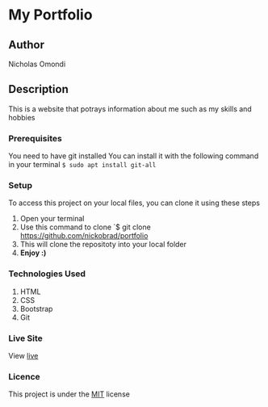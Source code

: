 # My Portfolio
## Author
Nicholas Omondi
## Description
This is a website that potrays information about me such as my skills and hobbies
### Prerequisites
You need to have git installed
You can install it with the following command in your terminal
`$ sudo apt install git-all`
### Setup
To access this project on your local files, you can clone it using these steps
1. Open your terminal
1. Use this command to clone `$ git clone https://github.com/nickobrad/portfolio
1. This will clone the repositoty into your local folder
1. __Enjoy :)__
### Technologies Used
1. HTML
1. CSS
1. Bootstrap
1. Git
### Live Site
View [live](https://nickobrad.github.io/portfolio/)
### Licence
This project is under the  [MIT](LICENSE) license
